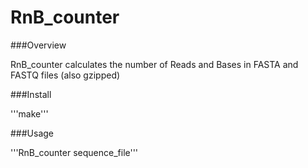 RnB_counter
===============
###Overview

RnB_counter calculates the number of Reads and Bases in FASTA and FASTQ files (also gzipped)

###Install

'''make'''

###Usage

'''RnB_counter sequence_file'''

